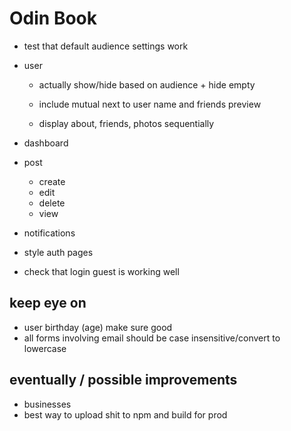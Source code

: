 # Odin Book

- test that default audience settings work

- user

  - actually show/hide based on audience + hide empty

  - include mutual next to user name and friends preview
  - display about, friends, photos sequentially

- dashboard
- post

  - create
  - edit
  - delete
  - view

- notifications

- style auth pages
- check that login guest is working well

## keep eye on

- user birthday (age) make sure good
- all forms involving email should be case insensitive/convert to lowercase

## eventually / possible improvements

- businesses
- best way to upload shit to npm and build for prod
